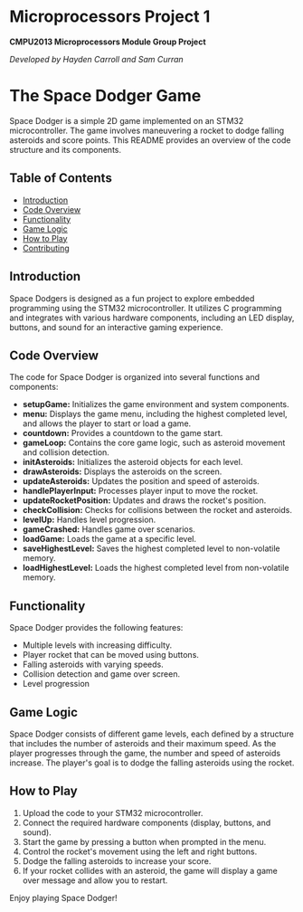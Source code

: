 # Microprocessors Project 1

**CMPU2013 Microprocessors Module Group Project**

*Developed by Hayden Carroll and Sam Curran*

# The Space Dodger Game

Space Dodger is a simple 2D game implemented on an STM32 microcontroller. The game involves maneuvering a rocket to dodge falling asteroids and score points. This README provides an overview of the code structure and its components.

## Table of Contents
- [Introduction](#introduction)
- [Code Overview](#code-overview)
- [Functionality](#functionality)
- [Game Logic](#game-logic)
- [How to Play](#how-to-play)
- [Contributing](#contributing)

## Introduction

Space Dodgers is designed as a fun project to explore embedded programming using the STM32 microcontroller. It utilizes C programming and integrates with various hardware components, including an LED display, buttons, and sound for an interactive gaming experience.

## Code Overview

The code for Space Dodger is organized into several functions and components:

- **setupGame:** Initializes the game environment and system components.
- **menu:** Displays the game menu, including the highest completed level, and allows the player to start or load a game.
- **countdown:** Provides a countdown to the game start.
- **gameLoop:** Contains the core game logic, such as asteroid movement and collision detection.
- **initAsteroids:** Initializes the asteroid objects for each level.
- **drawAsteroids:** Displays the asteroids on the screen.
- **updateAsteroids:** Updates the position and speed of asteroids.
- **handlePlayerInput:** Processes player input to move the rocket.
- **updateRocketPosition:** Updates and draws the rocket's position.
- **checkCollision:** Checks for collisions between the rocket and asteroids.
- **levelUp:** Handles level progression.
- **gameCrashed:** Handles game over scenarios.
- **loadGame:** Loads the game at a specific level.
- **saveHighestLevel:** Saves the highest completed level to non-volatile memory.
- **loadHighestLevel:** Loads the highest completed level from non-volatile memory.

## Functionality

Space Dodger provides the following features:

- Multiple levels with increasing difficulty.
- Player rocket that can be moved using buttons.
- Falling asteroids with varying speeds.
- Collision detection and game over screen.
- Level progression

## Game Logic

Space Dodger consists of different game levels, each defined by a structure that includes the number of asteroids and their maximum speed. As the player progresses through the game, the number and speed of asteroids increase. The player's goal is to dodge the falling asteroids using the rocket.

## How to Play

1. Upload the code to your STM32 microcontroller.
2. Connect the required hardware components (display, buttons, and sound).
3. Start the game by pressing a button when prompted in the menu.
4. Control the rocket's movement using the left and right buttons.
5. Dodge the falling asteroids to increase your score.
6. If your rocket collides with an asteroid, the game will display a game over message and allow you to restart.

Enjoy playing Space Dodger!



